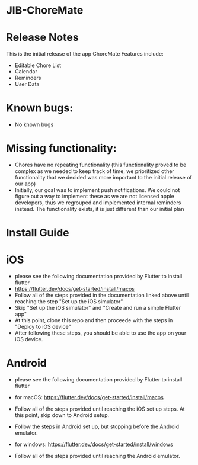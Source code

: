 
# JIB-ChoreMate 

# Release Notes

This is the initial release of the app ChoreMate
Features include:
- Editable Chore List
- Calendar
- Reminders
- User Data 

# Known bugs:
- No known bugs

# Missing functionality:
- Chores have no repeating functionality (this functionality proved to be complex as we needed to keep track of time, we prioritized other functionality that we decided was more important to the initial release of our app)
- Initially, our goal was to implement push notifications. We could not figure out a way to implement these as we are not licensed apple developers, thus we regrouped and implemented internal reminders instead. The functionality exists, it is just different than our initial plan

# Install Guide

# iOS
- please see the following documentation provided by Flutter to install flutter
- https://flutter.dev/docs/get-started/install/macos
- Follow all of the steps provided in the documentation linked above until reaching the step "Set up the iOS simulator" 
- Skip "Set up the iOS simulator" and "Create and run a simple Flutter app"
- At this point, clone this repo and then proceede with the steps in "Deploy to iOS device"
- After following these steps, you should be able to use the app on your iOS device. 

# Android
- please see the following documentation provided by Flutter to install flutter
- for macOS: https://flutter.dev/docs/get-started/install/macos
- Follow all of the steps provided until reaching the iOS set up steps. At this point, skip down to Android setup. 
- Follow the steps in Android set up, but stopping before the Android emulator. 

- for windows: https://flutter.dev/docs/get-started/install/windows
- Follow all of the steps provided until reaching the Android emulator. 




